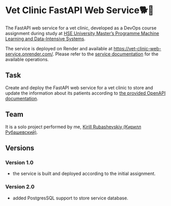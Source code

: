 # Vet Clinic FastAPI Web Service:dog2::hospital: 

The FastAPI web service for a vet clinic, developed as a DevOps course assignment during study at [HSE University Master’s Programme Machine Learning and Data-Intensive Systems](https://www.hse.ru/en/ma/mlds/).

The service is deployed on Render and available at https://vet-clinic-web-service.onrender.com/. Please refer to the [service documentation](https://vet-clinic-web-service.onrender.com/docs) for the available operations.

## Task

Create and deploy the FastAPI web service for a vet clinic to store and update the information about its patients according to [the provided OpenAPI documentation](clinic.yaml).

## Team

It is a solo project performed by me, [Kirill Rubashevskiy (Кирилл Рубашевский)](https://github.com/kirill-rubashevskiy).

## Versions

### Version 1.0

- the service is built and deployed according to the initial assignment.

### Version 2.0

- added PostgresSQL support to store service database.